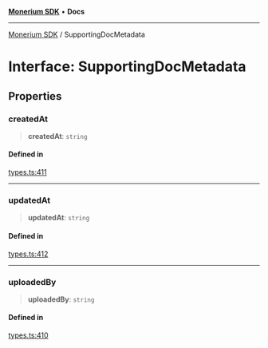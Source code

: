 [**Monerium SDK**](../README.md) • **Docs**

***

[Monerium SDK](../README.md) / SupportingDocMetadata

# Interface: SupportingDocMetadata

## Properties

### createdAt

> **createdAt**: `string`

#### Defined in

[types.ts:411](https://github.com/monerium/js-monorepo/blob/530606ad090851a47b688b8e1e3b82094f550d72/packages/sdk/src/types.ts#L411)

***

### updatedAt

> **updatedAt**: `string`

#### Defined in

[types.ts:412](https://github.com/monerium/js-monorepo/blob/530606ad090851a47b688b8e1e3b82094f550d72/packages/sdk/src/types.ts#L412)

***

### uploadedBy

> **uploadedBy**: `string`

#### Defined in

[types.ts:410](https://github.com/monerium/js-monorepo/blob/530606ad090851a47b688b8e1e3b82094f550d72/packages/sdk/src/types.ts#L410)
